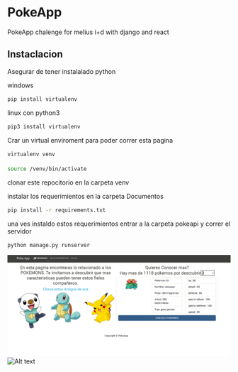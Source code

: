 # PokeApp

PokeApp chalenge for melius i+d with django and react

## Instaclacion

Asegurar de tener instalalado python

windows

```bash
pip install virtualenv

```

linux con python3

```bash
pip3 install virtualenv

```

Crar un virtual enviroment para poder correr esta pagina

```bash
virtualenv venv

source /venv/bin/activate
```

clonar este repocitorio en la carpeta venv

instalar los requerimientos en la carpeta Documentos

```bash
pip install -r requirements.txt
```

una ves instaldo estos requerimientos
entrar a la carpeta pokeapi y correr el servidor

```bash
python manage.py runserver
```

![Alt text](/HomeScreen.PNG?raw=true "Home screen")
![Alt text](/PokemonsinDB.PNG?raw=true "Pokemons screen")

